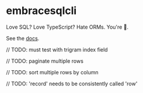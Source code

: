 # embracesqlcli

Love SQL? Love TypeScript? Hate ORMs. You're 🏡.

See the [docs](https://embracesql.github.io/docs).


// TODO: must test with trigram index field

// TODO: paginate multiple rows

// TODO: sort multiple rows by column

// TODO: 'record' needs to be consistently called 'row'

